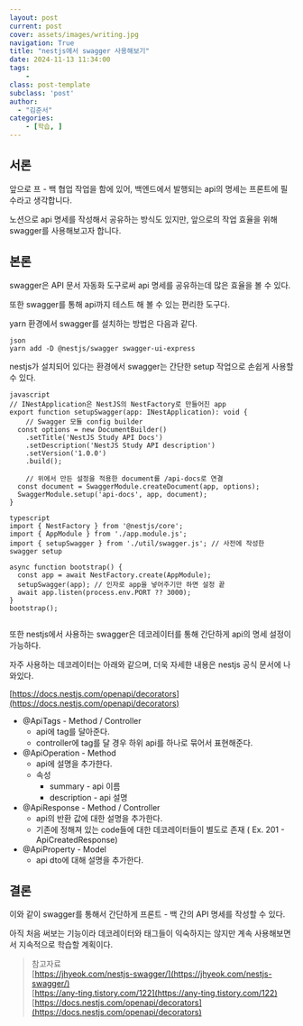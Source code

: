 ```yaml
---
layout: post
current: post
cover: assets/images/writing.jpg
navigation: True
title: "nestjs에서 swagger 사용해보기"
date: 2024-11-13 11:34:00
tags:
    - 
class: post-template
subclass: 'post'
author: 
  - "김준서"
categories:
    - [학습, ]
---
```


## 서론


앞으로 프 - 백 협업 작업을 함에 있어, 백엔드에서 발행되는 api의 명세는 프론트에 필수라고 생각합니다.


노션으로 api 명세를 작성해서 공유하는 방식도 있지만, 앞으로의 작업 효율을 위해 swagger를 사용해보고자 합니다.


## 본론


swagger은 API 문서 자동화 도구로써 api 명세를 공유하는데 많은 효율을 볼 수 있다.


또한 swagger를 통해 api까지 테스트 해 볼 수 있는 편리한 도구다.


yarn 환경에서 swagger를 설치하는 방법은 다음과 같다.



```
json
yarn add -D @nestjs/swagger swagger-ui-express

```



nestjs가 설치되어 있다는 환경에서 swagger는 간단한 setup 작업으로 손쉽게 사용할 수 있다.



```
javascript
// INestApplication은 NestJS의 NestFactory로 만들어진 app
export function setupSwagger(app: INestApplication): void {
	// Swagger 모듈 config builder
  const options = new DocumentBuilder()
    .setTitle('NestJS Study API Docs')
    .setDescription('NestJS Study API description')
    .setVersion('1.0.0')
    .build();

	// 위에서 만든 설정을 적용한 document를 /api-docs로 연결
  const document = SwaggerModule.createDocument(app, options);
  SwaggerModule.setup('api-docs', app, document);
}

```




```
typescript
import { NestFactory } from '@nestjs/core';
import { AppModule } from './app.module.js';
import { setupSwagger } from './util/swagger.js'; // 사전에 작성한 swagger setup

async function bootstrap() {
  const app = await NestFactory.create(AppModule);
  setupSwagger(app); // 인자로 app을 넣어주기만 하면 설정 끝
  await app.listen(process.env.PORT ?? 3000);
}
bootstrap();


```



또한 nestjs에서 사용하는 swagger은 데코레이터를 통해 간단하게 api의 명세 설정이 가능하다.


자주 사용하는 데코레이터는 아래와 같으며, 더욱 자세한 내용은 nestjs 공식 문서에 나와있다.


[https://docs.nestjs.com/openapi/decorators](https://docs.nestjs.com/openapi/decorators)

- @ApiTags - Method / Controller
	- api에 tag를 달아준다.
	- controller에 tag를 달 경우 하위 api를 하나로 묶어서 표현해준다.
- @ApiOperation - Method
	- api에 설명을 추가한다.
	- 속성
		- summary - api 이름
		- description - api 설명
- @ApiResponse - Method / Controller
	- api의 반환 값에 대한 설명을 추가한다.
	- 기존에 정해져 있는 code들에 대한 데코레이터들이 별도로 존재 ( Ex. 201 - ApiCreatedResponse)
- @ApiProperty - Model
	- api dto에 대해 설명을 추가한다.

## 결론


이와 같이 swagger를 통해서 간단하게 프론트 - 백 간의 API 명세를 작성할 수 있다.


아직 처음 써보는 기능이라 데코레이터와 태그들이 익숙하지는 않지만 계속 사용해보면서 지속적으로 학습할 계획이다.


> 참고자료  
> [https://jhyeok.com/nestjs-swagger/](https://jhyeok.com/nestjs-swagger/)  
> [https://any-ting.tistory.com/122](https://any-ting.tistory.com/122)  
> [https://docs.nestjs.com/openapi/decorators](https://docs.nestjs.com/openapi/decorators)

